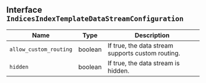 ## Interface `IndicesIndexTemplateDataStreamConfiguration`

| Name | Type | Description |
| - | - | - |
| `allow_custom_routing` | boolean | If true, the data stream supports custom routing. |
| `hidden` | boolean | If true, the data stream is hidden. |
